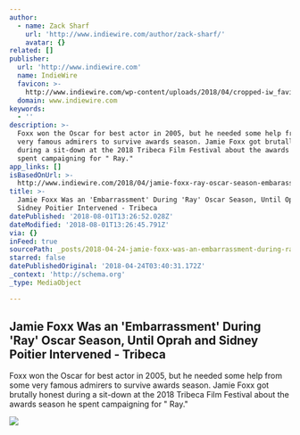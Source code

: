 ```yaml
---
author:
  - name: Zack Sharf
    url: 'http://www.indiewire.com/author/zack-sharf/'
    avatar: {}
related: []
publisher:
  url: 'http://www.indiewire.com'
  name: IndieWire
  favicon: >-
    http://www.indiewire.com/wp-content/uploads/2018/04/cropped-iw_favicon.png?w=192
  domain: www.indiewire.com
keywords:
  - ''
description: >-
  Foxx won the Oscar for best actor in 2005, but he needed some help from some
  very famous admirers to survive awards season. Jamie Foxx got brutally honest
  during a sit-down at the 2018 Tribeca Film Festival about the awards season he
  spent campaigning for " Ray."
app_links: []
isBasedOnUrl: >-
  http://www.indiewire.com/2018/04/jamie-foxx-ray-oscar-season-embarassment-oprah-sidney-poitier-1201956281/
title: >-
  Jamie Foxx Was an 'Embarrassment' During 'Ray' Oscar Season, Until Oprah and
  Sidney Poitier Intervened - Tribeca
datePublished: '2018-08-01T13:26:52.028Z'
dateModified: '2018-08-01T13:26:45.791Z'
via: {}
inFeed: true
sourcePath: _posts/2018-04-24-jamie-foxx-was-an-embarrassment-during-ray-oscar-season.md
starred: false
datePublishedOriginal: '2018-04-24T03:40:31.172Z'
_context: 'http://schema.org'
_type: MediaObject

---
```

<article style=""><h1>Jamie Foxx Was an 'Embarrassment' During 'Ray' Oscar Season, Until Oprah and Sidney Poitier Intervened - Tribeca</h1><p>Foxx won the Oscar for best actor in 2005, but he needed some help from some very famous admirers to survive awards season. Jamie Foxx got brutally honest during a sit-down at the 2018 Tribeca Film Festival about the awards season he spent campaigning for " Ray."</p><img src="http://www.indiewire.com/wp-content/uploads/2018/04/screen-shot-2018-04-23-at-7-20-24-pm.png" /></article>